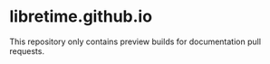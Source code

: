 # libretime.github.io

This repository only contains preview builds for documentation pull requests.
